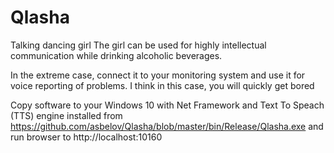 # Qlasha
Talking dancing girl
The girl can be used for highly intellectual communication while drinking alcoholic beverages.

In the extreme case, connect it to your monitoring system and use it for voice reporting of problems. I think in this case, you will quickly get bored

Copy software to your Windows 10 with Net Framework and Text To Speach (TTS) engine installed from https://github.com/asbelov/Qlasha/blob/master/bin/Release/Qlasha.exe and run browser to
http://localhost:10160
